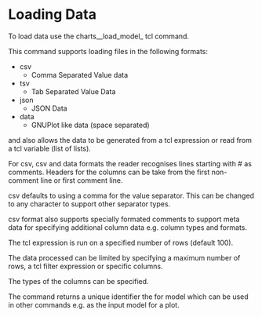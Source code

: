 # Loading Data #

To load data use the charts_\_load\_model\_ tcl command.

This command supports loading files in the following formats:
 + csv
    + Comma Separated Value data
 + tsv
     + Tab Separated Value Data
 + json
     + JSON Data
 + data
    + GNUPlot like data (space separated)

 and also allows the data to be generated from a tcl expression or read from a tcl variable (list of lists).

For csv, csv and data formats the reader recognises lines starting with # as comments. Headers for the columns can be take from the first non-comment line or first comment line.

csv defaults to using a comma for the value separator. This can be changed to any character to support other separator types.

csv format also supports specially formated comments to support meta data for specifying additional column data e.g. column types and formats.

The tcl expression is run on a specified number of rows (default 100).

The data processed can be limited by specifying a maximum number of rows, a tcl filter expression or specific columns.

The types of the columns can be specified.

The command returns a unique identifier the for model which can be used in other commands e.g. as the input model for a plot.

